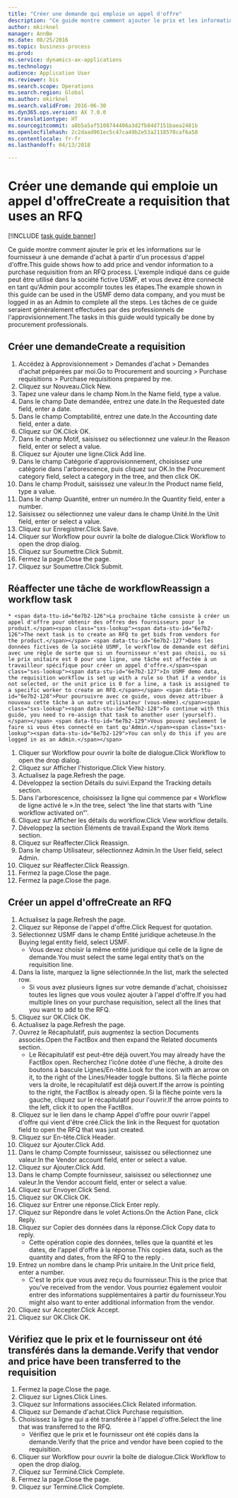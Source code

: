 ```yaml
--- 
title: "Créer une demande qui emploie un appel d'offre"
description: "Ce guide montre comment ajouter le prix et les informations sur le fournisseur à une demande d'achat à partir d'un processus d'appel d'offre."
author: mkirknel
manager: AnnBe
ms.date: 08/25/2016
ms.topic: business-process
ms.prod: 
ms.service: dynamics-ax-applications
ms.technology: 
audience: Application User
ms.reviewer: bis
ms.search.scope: Operations
ms.search.region: Global
ms.author: mkirknel
ms.search.validFrom: 2016-06-30
ms.dyn365.ops.version: AX 7.0.0
ms.translationtype: HT
ms.sourcegitcommit: a8b5a5af5108744406a3d2fb84d7151baea2481b
ms.openlocfilehash: 2c2daad961ec5c47ca49b2e53a2118570caf6a58
ms.contentlocale: fr-fr
ms.lasthandoff: 04/13/2018

---
```

# <a name="create-a-requisition-that-uses-an-rfq"></a><span data-ttu-id="6e7b2-103">Créer une demande qui emploie un appel d'offre</span><span class="sxs-lookup"><span data-stu-id="6e7b2-103">Create a requisition that uses an RFQ</span></span>

[!INCLUDE [task guide banner](../../includes/task-guide-banner.md)]

<span data-ttu-id="6e7b2-104">Ce guide montre comment ajouter le prix et les informations sur le fournisseur à une demande d'achat à partir d'un processus d'appel d'offre.</span><span class="sxs-lookup"><span data-stu-id="6e7b2-104">This guide shows how to add price and vendor information to a purchase requisition from an RFQ process.</span></span> <span data-ttu-id="6e7b2-105">L'exemple indiqué dans ce guide peut être utilisé dans la société fictive USMF, et vous devez être connecté en tant qu'Admin pour accomplir toutes les étapes.</span><span class="sxs-lookup"><span data-stu-id="6e7b2-105">The example shown in this guide can be used in the USMF demo data company, and you must be logged in as an Admin to complete all the steps.</span></span> <span data-ttu-id="6e7b2-106">Les tâches de ce guide seraient généralement effectuées par des professionnels de l'approvisionnement.</span><span class="sxs-lookup"><span data-stu-id="6e7b2-106">The tasks in this guide would typically be done by procurement professionals.</span></span>


## <a name="create-a-requisition"></a><span data-ttu-id="6e7b2-107">Créer une demande</span><span class="sxs-lookup"><span data-stu-id="6e7b2-107">Create a requisition</span></span>
1. <span data-ttu-id="6e7b2-108">Accédez à Approvisionnement > Demandes d'achat > Demandes d'achat préparées par moi.</span><span class="sxs-lookup"><span data-stu-id="6e7b2-108">Go to Procurement and sourcing > Purchase requisitions > Purchase requisitions prepared by me.</span></span>
2. <span data-ttu-id="6e7b2-109">Cliquez sur Nouveau.</span><span class="sxs-lookup"><span data-stu-id="6e7b2-109">Click New.</span></span>
3. <span data-ttu-id="6e7b2-110">Tapez une valeur dans le champ Nom.</span><span class="sxs-lookup"><span data-stu-id="6e7b2-110">In the Name field, type a value.</span></span>
4. <span data-ttu-id="6e7b2-111">Dans le champ Date demandée, entrez une date.</span><span class="sxs-lookup"><span data-stu-id="6e7b2-111">In the Requested date field, enter a date.</span></span>
5. <span data-ttu-id="6e7b2-112">Dans le champ Comptabilité, entrez une date.</span><span class="sxs-lookup"><span data-stu-id="6e7b2-112">In the Accounting date field, enter a date.</span></span>
6. <span data-ttu-id="6e7b2-113">Cliquez sur OK.</span><span class="sxs-lookup"><span data-stu-id="6e7b2-113">Click OK.</span></span>
7. <span data-ttu-id="6e7b2-114">Dans le champ Motif, saisissez ou sélectionnez une valeur.</span><span class="sxs-lookup"><span data-stu-id="6e7b2-114">In the Reason field, enter or select a value.</span></span>
8. <span data-ttu-id="6e7b2-115">Cliquez sur Ajouter une ligne.</span><span class="sxs-lookup"><span data-stu-id="6e7b2-115">Click Add line.</span></span>
9. <span data-ttu-id="6e7b2-116">Dans le champ Catégorie d'approvisionnement, choisissez une catégorie dans l'arborescence, puis cliquez sur OK.</span><span class="sxs-lookup"><span data-stu-id="6e7b2-116">In the Procurement category field, select a category in the tree, and then click OK.</span></span>
10. <span data-ttu-id="6e7b2-117">Dans le champ Produit, saisissez une valeur.</span><span class="sxs-lookup"><span data-stu-id="6e7b2-117">In the Product name field, type a value.</span></span>
11. <span data-ttu-id="6e7b2-118">Dans le champ Quantité, entrer un numéro.</span><span class="sxs-lookup"><span data-stu-id="6e7b2-118">In the Quantity field, enter a number.</span></span>
12. <span data-ttu-id="6e7b2-119">Saisissez ou sélectionnez une valeur dans le champ Unité.</span><span class="sxs-lookup"><span data-stu-id="6e7b2-119">In the Unit field, enter or select a value.</span></span>
13. <span data-ttu-id="6e7b2-120">Cliquez sur Enregistrer.</span><span class="sxs-lookup"><span data-stu-id="6e7b2-120">Click Save.</span></span>
14. <span data-ttu-id="6e7b2-121">Cliquer sur Workflow pour ouvrir la boîte de dialogue.</span><span class="sxs-lookup"><span data-stu-id="6e7b2-121">Click Workflow to open the drop dialog.</span></span>
15. <span data-ttu-id="6e7b2-122">Cliquez sur Soumettre.</span><span class="sxs-lookup"><span data-stu-id="6e7b2-122">Click Submit.</span></span>
16. <span data-ttu-id="6e7b2-123">Fermez la page.</span><span class="sxs-lookup"><span data-stu-id="6e7b2-123">Close the page.</span></span>
17. <span data-ttu-id="6e7b2-124">Cliquez sur Soumettre.</span><span class="sxs-lookup"><span data-stu-id="6e7b2-124">Click Submit.</span></span>

## <a name="reassign-a-workflow-task"></a><span data-ttu-id="6e7b2-125">Réaffecter une tâche de workflow</span><span class="sxs-lookup"><span data-stu-id="6e7b2-125">Reassign a workflow task</span></span>
    * <span data-ttu-id="6e7b2-126">La prochaine tâche consiste à créer un appel d'offre pour obtenir des offres des fournisseurs pour le produit.</span><span class="sxs-lookup"><span data-stu-id="6e7b2-126">The next task is to create an RFQ to get bids from vendors for the product.</span></span> <span data-ttu-id="6e7b2-127">Dans les données fictives de la société USMF, le workflow de demande est défini avec une règle de sorte que si un fournisseur n'est pas choisi, ou si le prix unitaire est 0 pour une ligne, une tâche est affectée à un travailleur spécifique pour créer un appel d'offre.</span><span class="sxs-lookup"><span data-stu-id="6e7b2-127">In USMF demo data, the requisition workflow is set up with a rule so that if a vendor is not selected, or the unit price is 0 for a line, a task is assigned to a specific worker to create an RFQ.</span></span> <span data-ttu-id="6e7b2-128">Pour poursuivre avec ce guide, vous devez attribuer à nouveau cette tâche à un autre utilisateur (vous-même).</span><span class="sxs-lookup"><span data-stu-id="6e7b2-128">To continue with this guide, you need to re-assign that task to another user (yourself).</span></span> <span data-ttu-id="6e7b2-129">Vous pouvez seulement le faire si vous êtes connecté en tant qu'Admin.</span><span class="sxs-lookup"><span data-stu-id="6e7b2-129">You can only do this if you are logged in as an Admin.</span></span>  
1. <span data-ttu-id="6e7b2-130">Cliquer sur Workflow pour ouvrir la boîte de dialogue.</span><span class="sxs-lookup"><span data-stu-id="6e7b2-130">Click Workflow to open the drop dialog.</span></span>
2. <span data-ttu-id="6e7b2-131">Cliquez sur Afficher l'historique.</span><span class="sxs-lookup"><span data-stu-id="6e7b2-131">Click View history.</span></span>
3. <span data-ttu-id="6e7b2-132">Actualisez la page.</span><span class="sxs-lookup"><span data-stu-id="6e7b2-132">Refresh the page.</span></span>
4. <span data-ttu-id="6e7b2-133">Développez la section Détails du suivi.</span><span class="sxs-lookup"><span data-stu-id="6e7b2-133">Expand the Tracking details section.</span></span>
5. <span data-ttu-id="6e7b2-134">Dans l'arborescence, choisissez la ligne qui commence par « Workflow de ligne activé le ».</span><span class="sxs-lookup"><span data-stu-id="6e7b2-134">In the tree, select 'the line that starts with “Line workflow activated on”'.</span></span>
6. <span data-ttu-id="6e7b2-135">Cliquez sur Afficher les détails du workflow.</span><span class="sxs-lookup"><span data-stu-id="6e7b2-135">Click View workflow details.</span></span>
7. <span data-ttu-id="6e7b2-136">Développez la section Éléments de travail.</span><span class="sxs-lookup"><span data-stu-id="6e7b2-136">Expand the Work items section.</span></span>
8. <span data-ttu-id="6e7b2-137">Cliquez sur Réaffecter.</span><span class="sxs-lookup"><span data-stu-id="6e7b2-137">Click Reassign.</span></span>
9. <span data-ttu-id="6e7b2-138">Dans le champ Utilisateur, sélectionnez Admin.</span><span class="sxs-lookup"><span data-stu-id="6e7b2-138">In the User field, select Admin.</span></span>
10. <span data-ttu-id="6e7b2-139">Cliquez sur Réaffecter.</span><span class="sxs-lookup"><span data-stu-id="6e7b2-139">Click Reassign.</span></span>
11. <span data-ttu-id="6e7b2-140">Fermez la page.</span><span class="sxs-lookup"><span data-stu-id="6e7b2-140">Close the page.</span></span>
12. <span data-ttu-id="6e7b2-141">Fermez la page.</span><span class="sxs-lookup"><span data-stu-id="6e7b2-141">Close the page.</span></span>

## <a name="create-an-rfq"></a><span data-ttu-id="6e7b2-142">Créer un appel d'offre</span><span class="sxs-lookup"><span data-stu-id="6e7b2-142">Create an RFQ</span></span>
1. <span data-ttu-id="6e7b2-143">Actualisez la page.</span><span class="sxs-lookup"><span data-stu-id="6e7b2-143">Refresh the page.</span></span>
2. <span data-ttu-id="6e7b2-144">Cliquez sur Réponse de l'appel d'offre.</span><span class="sxs-lookup"><span data-stu-id="6e7b2-144">Click Request for quotation.</span></span>
3. <span data-ttu-id="6e7b2-145">Sélectionnez USMF dans le champ Entité juridique acheteuse.</span><span class="sxs-lookup"><span data-stu-id="6e7b2-145">In the Buying legal entity field, select USMF.</span></span>
    * <span data-ttu-id="6e7b2-146">Vous devez choisir la même entité juridique qui celle de la ligne de demande.</span><span class="sxs-lookup"><span data-stu-id="6e7b2-146">You must select the same legal entity that’s on the requisition line.</span></span>  
4. <span data-ttu-id="6e7b2-147">Dans la liste, marquez la ligne sélectionnée.</span><span class="sxs-lookup"><span data-stu-id="6e7b2-147">In the list, mark the selected row.</span></span>
    * <span data-ttu-id="6e7b2-148">Si vous avez plusieurs lignes sur votre demande d'achat, choisissez toutes les lignes que vous voulez ajouter à l'appel d'offre.</span><span class="sxs-lookup"><span data-stu-id="6e7b2-148">If you had multiple lines on your purchase requisition, select all the lines that you want to add to the RFQ.</span></span>  
5. <span data-ttu-id="6e7b2-149">Cliquez sur OK.</span><span class="sxs-lookup"><span data-stu-id="6e7b2-149">Click OK.</span></span>
6. <span data-ttu-id="6e7b2-150">Actualisez la page.</span><span class="sxs-lookup"><span data-stu-id="6e7b2-150">Refresh the page.</span></span>
7. <span data-ttu-id="6e7b2-151">Ouvrez le Récapitulatif, puis augmentez la section Documents associés.</span><span class="sxs-lookup"><span data-stu-id="6e7b2-151">Open the FactBox and then expand the Related documents section.</span></span>
    * <span data-ttu-id="6e7b2-152">Le Récapitulatif est peut-être déjà ouvert.</span><span class="sxs-lookup"><span data-stu-id="6e7b2-152">You may already have the FactBox open.</span></span> <span data-ttu-id="6e7b2-153">Recherchez l'icône dotée d'une flèche, à droite des boutons à bascule Lignes/En-tête.</span><span class="sxs-lookup"><span data-stu-id="6e7b2-153">Look for the icon with an arrow on it, to the right of the Lines/Header toggle buttons.</span></span> <span data-ttu-id="6e7b2-154">Si la flèche pointe vers la droite, le récapitulatif est déjà ouvert.</span><span class="sxs-lookup"><span data-stu-id="6e7b2-154">If the arrow is pointing to the right, the FactBox is already open.</span></span> <span data-ttu-id="6e7b2-155">Si la flèche pointe vers la gauche, cliquez sur le récapitulatif pour l'ouvrir.</span><span class="sxs-lookup"><span data-stu-id="6e7b2-155">If the arrow points to the left, click it to open the FactBox.</span></span>  
8. <span data-ttu-id="6e7b2-156">Cliquez sur le lien dans le champ Appel d'offre pour ouvrir l'appel d'offre qui vient d'être créé.</span><span class="sxs-lookup"><span data-stu-id="6e7b2-156">Click the link in the Request for quotation field to open the RFQ that was just created.</span></span>
9. <span data-ttu-id="6e7b2-157">Cliquez sur En-tête.</span><span class="sxs-lookup"><span data-stu-id="6e7b2-157">Click Header.</span></span>
10. <span data-ttu-id="6e7b2-158">Cliquez sur Ajouter.</span><span class="sxs-lookup"><span data-stu-id="6e7b2-158">Click Add.</span></span>
11. <span data-ttu-id="6e7b2-159">Dans le champ Compte fournisseur, saisissez ou sélectionnez une valeur.</span><span class="sxs-lookup"><span data-stu-id="6e7b2-159">In the Vendor account field, enter or select a value.</span></span>
12. <span data-ttu-id="6e7b2-160">Cliquez sur Ajouter.</span><span class="sxs-lookup"><span data-stu-id="6e7b2-160">Click Add.</span></span>
13. <span data-ttu-id="6e7b2-161">Dans le champ Compte fournisseur, saisissez ou sélectionnez une valeur.</span><span class="sxs-lookup"><span data-stu-id="6e7b2-161">In the Vendor account field, enter or select a value.</span></span>
14. <span data-ttu-id="6e7b2-162">Cliquez sur Envoyer.</span><span class="sxs-lookup"><span data-stu-id="6e7b2-162">Click Send.</span></span>
15. <span data-ttu-id="6e7b2-163">Cliquez sur OK.</span><span class="sxs-lookup"><span data-stu-id="6e7b2-163">Click OK.</span></span>
16. <span data-ttu-id="6e7b2-164">Cliquez sur Entrer une réponse.</span><span class="sxs-lookup"><span data-stu-id="6e7b2-164">Click Enter reply.</span></span>
17. <span data-ttu-id="6e7b2-165">Cliquez sur Répondre dans le volet Actions.</span><span class="sxs-lookup"><span data-stu-id="6e7b2-165">On the Action Pane, click Reply.</span></span>
18. <span data-ttu-id="6e7b2-166">Cliquez sur Copier des données dans la réponse.</span><span class="sxs-lookup"><span data-stu-id="6e7b2-166">Click Copy data to reply.</span></span>
    * <span data-ttu-id="6e7b2-167">Cette opération copie des données, telles que la quantité et les dates, de l'appel d'offre à la réponse.</span><span class="sxs-lookup"><span data-stu-id="6e7b2-167">This copies data, such as the quantity and dates, from the RFQ to the reply .</span></span>  
19. <span data-ttu-id="6e7b2-168">Entrez un nombre dans le champ Prix unitaire.</span><span class="sxs-lookup"><span data-stu-id="6e7b2-168">In the Unit price field, enter a number.</span></span>
    * <span data-ttu-id="6e7b2-169">C'est le prix que vous avez reçu du fournisseur.</span><span class="sxs-lookup"><span data-stu-id="6e7b2-169">This is the price that you’ve received from the vendor.</span></span> <span data-ttu-id="6e7b2-170">Vous pourriez également vouloir entrer des informations supplémentaires à partir du fournisseur.</span><span class="sxs-lookup"><span data-stu-id="6e7b2-170">You might also want to enter additional information from the vendor.</span></span>  
20. <span data-ttu-id="6e7b2-171">Cliquez sur Accepter.</span><span class="sxs-lookup"><span data-stu-id="6e7b2-171">Click Accept.</span></span>
21. <span data-ttu-id="6e7b2-172">Cliquez sur OK.</span><span class="sxs-lookup"><span data-stu-id="6e7b2-172">Click OK.</span></span>

## <a name="verify-that-vendor-and-price-have-been-transferred-to-the-requisition"></a><span data-ttu-id="6e7b2-173">Vérifiez que le prix et le fournisseur ont été transférés dans la demande.</span><span class="sxs-lookup"><span data-stu-id="6e7b2-173">Verify that vendor and price have been transferred to the requisition</span></span>
1. <span data-ttu-id="6e7b2-174">Fermez la page.</span><span class="sxs-lookup"><span data-stu-id="6e7b2-174">Close the page.</span></span>
2. <span data-ttu-id="6e7b2-175">Cliquez sur Lignes.</span><span class="sxs-lookup"><span data-stu-id="6e7b2-175">Click Lines.</span></span>
3. <span data-ttu-id="6e7b2-176">Cliquez sur Informations associées.</span><span class="sxs-lookup"><span data-stu-id="6e7b2-176">Click Related information.</span></span>
4. <span data-ttu-id="6e7b2-177">Cliquez sur Demande d'achat.</span><span class="sxs-lookup"><span data-stu-id="6e7b2-177">Click Purchase requisition.</span></span>
5. <span data-ttu-id="6e7b2-178">Choisissez la ligne qui a été transférée à l'appel d'offre.</span><span class="sxs-lookup"><span data-stu-id="6e7b2-178">Select the line that was transferred to the RFQ.</span></span>
    * <span data-ttu-id="6e7b2-179">Vérifiez que le prix et le fournisseur ont été copiés dans la demande.</span><span class="sxs-lookup"><span data-stu-id="6e7b2-179">Verify that the price and vendor have been copied to the requisition.</span></span>  
6. <span data-ttu-id="6e7b2-180">Cliquer sur Workflow pour ouvrir la boîte de dialogue.</span><span class="sxs-lookup"><span data-stu-id="6e7b2-180">Click Workflow to open the drop dialog.</span></span>
7. <span data-ttu-id="6e7b2-181">Cliquez sur Terminé.</span><span class="sxs-lookup"><span data-stu-id="6e7b2-181">Click Complete.</span></span>
8. <span data-ttu-id="6e7b2-182">Fermez la page.</span><span class="sxs-lookup"><span data-stu-id="6e7b2-182">Close the page.</span></span>
9. <span data-ttu-id="6e7b2-183">Cliquez sur Terminé.</span><span class="sxs-lookup"><span data-stu-id="6e7b2-183">Click Complete.</span></span>


